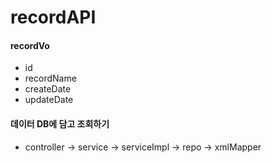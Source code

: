 # recordAPI

#### recordVo

- id
- recordName
- createDate
- updateDate

#### 데이터 DB에 담고 조회하기

- controller -> service -> serviceImpl -> repo -> xmlMapper
